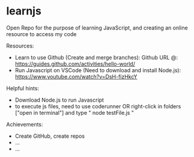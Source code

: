 # learnjs
Open Repo for the purpose of learning JavaScript, and creating an online resource to access my code


Resources:
* Learn to use Github (Create and merge branches): Github URL @: https://guides.github.com/activities/hello-world/
* Run Javascript on VSCode (Need to download and install Node.js): https://www.youtube.com/watch?v=DsH-fizHkcY


Helpful hints:
* Download Node.js to run Javascript
* to execute js files, need to use coderunner OR right-click in folders ["open in terminal"] and type " node testFile.js "



Achievements:
* Create GitHub, create repos
*  ...
* ...
